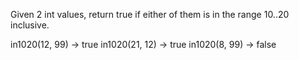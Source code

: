 
Given 2 int values, return true if either of them is in the range 10..20 inclusive.


in1020(12, 99) → true
in1020(21, 12) → true
in1020(8, 99) → false